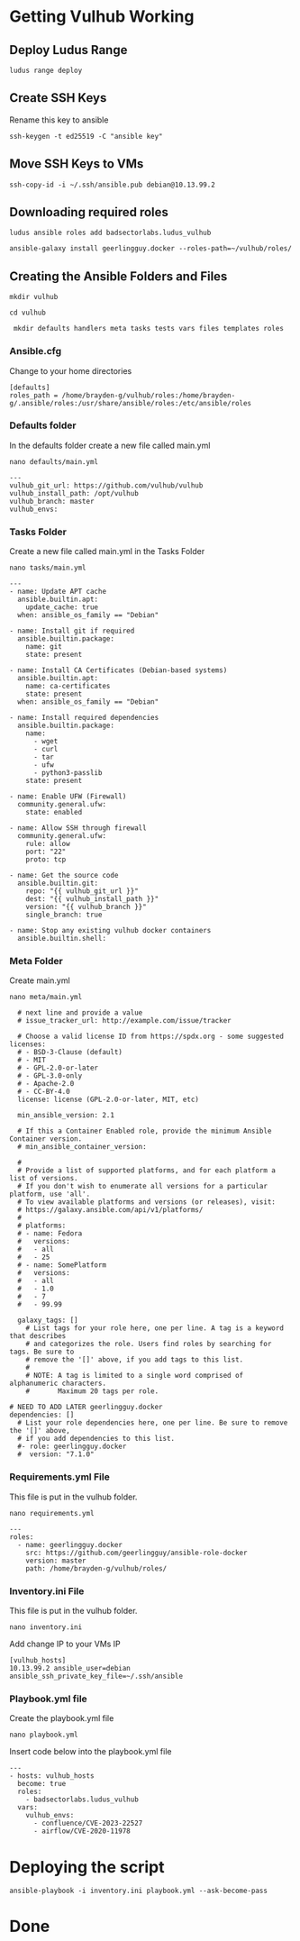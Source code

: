 # Getting Vulhub Working

## Deploy Ludus Range
```
ludus range deploy
```
## Create SSH Keys
Rename this key to ansible
```
ssh-keygen -t ed25519 -C "ansible key"
```

## Move SSH Keys to VMs
```
ssh-copy-id -i ~/.ssh/ansible.pub debian@10.13.99.2
```
## Downloading required roles
```
ludus ansible roles add badsectorlabs.ludus_vulhub
```
```
ansible-galaxy install geerlingguy.docker --roles-path=~/vulhub/roles/
```
## Creating the Ansible Folders and Files
```
mkdir vulhub
```
```
cd vulhub
```
```
 mkdir defaults handlers meta tasks tests vars files templates roles
```
### Ansible.cfg
Change to your home directories
```
[defaults]
roles_path = /home/brayden-g/vulhub/roles:/home/brayden-g/.ansible/roles:/usr/share/ansible/roles:/etc/ansible/roles
```
### Defaults folder
In the defaults folder create a new file called main.yml
```
nano defaults/main.yml
```
```
---
vulhub_git_url: https://github.com/vulhub/vulhub
vulhub_install_path: /opt/vulhub
vulhub_branch: master
vulhub_envs:
```
### Tasks Folder
Create a new file called main.yml in the Tasks Folder
```
nano tasks/main.yml
```
```
---
- name: Update APT cache
  ansible.builtin.apt:
    update_cache: true
  when: ansible_os_family == "Debian"

- name: Install git if required
  ansible.builtin.package:
    name: git
    state: present

- name: Install CA Certificates (Debian-based systems)
  ansible.builtin.apt:
    name: ca-certificates
    state: present
  when: ansible_os_family == "Debian"

- name: Install required dependencies
  ansible.builtin.package:
    name:
      - wget
      - curl
      - tar
      - ufw
      - python3-passlib
    state: present

- name: Enable UFW (Firewall)
  community.general.ufw:
    state: enabled

- name: Allow SSH through firewall
  community.general.ufw:
    rule: allow
    port: "22"
    proto: tcp

- name: Get the source code
  ansible.builtin.git:
    repo: "{{ vulhub_git_url }}"
    dest: "{{ vulhub_install_path }}"
    version: "{{ vulhub_branch }}"
    single_branch: true

- name: Stop any existing vulhub docker containers
  ansible.builtin.shell: 
```

### Meta Folder
Create main.yml
```
nano meta/main.yml
```
```
  # next line and provide a value
  # issue_tracker_url: http://example.com/issue/tracker

  # Choose a valid license ID from https://spdx.org - some suggested licenses:
  # - BSD-3-Clause (default)
  # - MIT
  # - GPL-2.0-or-later
  # - GPL-3.0-only
  # - Apache-2.0
  # - CC-BY-4.0
  license: license (GPL-2.0-or-later, MIT, etc)

  min_ansible_version: 2.1

  # If this a Container Enabled role, provide the minimum Ansible Container version.
  # min_ansible_container_version:

  #
  # Provide a list of supported platforms, and for each platform a list of versions.
  # If you don't wish to enumerate all versions for a particular platform, use 'all'.
  # To view available platforms and versions (or releases), visit:
  # https://galaxy.ansible.com/api/v1/platforms/
  #
  # platforms:
  # - name: Fedora
  #   versions:
  #   - all
  #   - 25
  # - name: SomePlatform
  #   versions:
  #   - all
  #   - 1.0
  #   - 7
  #   - 99.99

  galaxy_tags: []
    # List tags for your role here, one per line. A tag is a keyword that describes
    # and categorizes the role. Users find roles by searching for tags. Be sure to
    # remove the '[]' above, if you add tags to this list.
    #
    # NOTE: A tag is limited to a single word comprised of alphanumeric characters.
    #       Maximum 20 tags per role.

# NEED TO ADD LATER geerlingguy.docker
dependencies: []
  # List your role dependencies here, one per line. Be sure to remove the '[]' above,
  # if you add dependencies to this list.
  #- role: geerlingguy.docker
  #  version: "7.1.0"
```

### Requirements.yml File
This file is put in the vulhub folder.
```
nano requirements.yml
```
```
---
roles:
  - name: geerlingguy.docker
    src: https://github.com/geerlingguy/ansible-role-docker
    version: master
    path: /home/brayden-g/vulhub/roles/
```

### Inventory.ini File
This file is put in the vulhub folder.
```
nano inventory.ini
```

Add change IP to your VMs IP
```
[vulhub_hosts]
10.13.99.2 ansible_user=debian ansible_ssh_private_key_file=~/.ssh/ansible
```
### Playbook.yml file
Create the playbook.yml file
```
nano playbook.yml
```
Insert code below into the playbook.yml file
```
---
- hosts: vulhub_hosts
  become: true
  roles:
    - badsectorlabs.ludus_vulhub
  vars:
    vulhub_envs:
      - confluence/CVE-2023-22527
      - airflow/CVE-2020-11978
```
# Deploying the script
```
ansible-playbook -i inventory.ini playbook.yml --ask-become-pass
```

# Done
